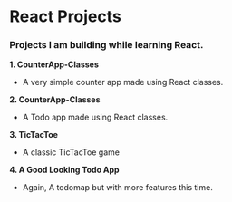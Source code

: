 # React Projects

### Projects I am building while learning React.

**1. CounterApp-Classes**
* A very simple counter app made using React classes.

__2. CounterApp-Classes__
* A Todo app made using React classes.

**3. TicTacToe**
* A classic TicTacToe game 

**4. A Good Looking Todo App**
* Again, A todomap but with more features this time.

